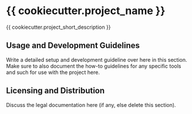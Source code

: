 # {{ cookiecutter.project_name }}

{{ cookiecutter.project_short_description }}

## Usage and Development Guidelines

Write a detailed setup and development guideline over here in this section. Make sure to also document the how-to guidelines for any specific tools and such for use with the project here.

## Licensing and Distribution

Discuss the legal documentation here (if any, else delete this section).
